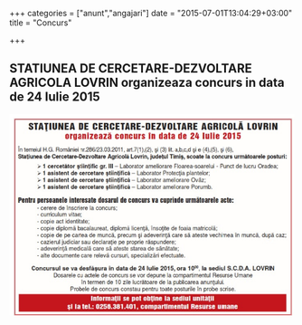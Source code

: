+++
categories = ["anunt","angajari"]
date = "2015-07-01T13:04:29+03:00"
title = "Concurs"

+++

## STATIUNEA DE CERCETARE-DEZVOLTARE AGRICOLA LOVRIN organizeaza concurs in data de 24 Iulie 2015

<img src="/photos/post/anunt_iulie.jpg" alt="">
